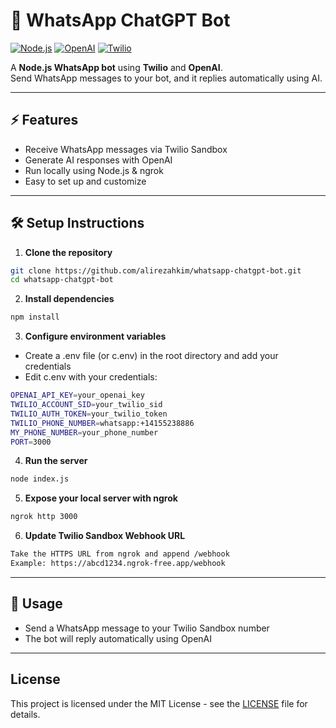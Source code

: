 # 🚀 WhatsApp ChatGPT Bot

[![Node.js](https://img.shields.io/badge/Node.js-18.x-green)](https://nodejs.org/)
[![OpenAI](https://img.shields.io/badge/OpenAI-API-blue)](https://platform.openai.com/)
[![Twilio](https://img.shields.io/badge/Twilio-WhatsApp-red)](https://www.twilio.com/whatsapp)

A **Node.js WhatsApp bot** using **Twilio** and **OpenAI**.  
Send WhatsApp messages to your bot, and it replies automatically using AI.

---

## ⚡ Features

- Receive WhatsApp messages via Twilio Sandbox  
- Generate AI responses with OpenAI
- Run locally using Node.js & ngrok  
- Easy to set up and customize  

---

## 🛠️ Setup Instructions

1. **Clone the repository** 
```bash
git clone https://github.com/alirezahkim/whatsapp-chatgpt-bot.git
cd whatsapp-chatgpt-bot
```

2. **Install dependencies**
```bash
npm install
```

3.  **Configure environment variables**

- Create a .env file (or c.env) in the root directory and add your credentials
- Edit c.env with your credentials:
```bash
OPENAI_API_KEY=your_openai_key
TWILIO_ACCOUNT_SID=your_twilio_sid
TWILIO_AUTH_TOKEN=your_twilio_token
TWILIO_PHONE_NUMBER=whatsapp:+14155238886
MY_PHONE_NUMBER=your_phone_number
PORT=3000
```

4.  **Run the server**
```bash  
node index.js
```

5.  **Expose your local server with ngrok**
```bash  
ngrok http 3000
```

6.  **Update Twilio Sandbox Webhook URL**
```bash   
Take the HTTPS URL from ngrok and append /webhook
Example: https://abcd1234.ngrok-free.app/webhook
```
---
## 💬 Usage
- Send a WhatsApp message to your Twilio Sandbox number
- The bot will reply automatically using OpenAI

---

## License
This project is licensed under the MIT License - see the [LICENSE](LICENSE) file for details.


